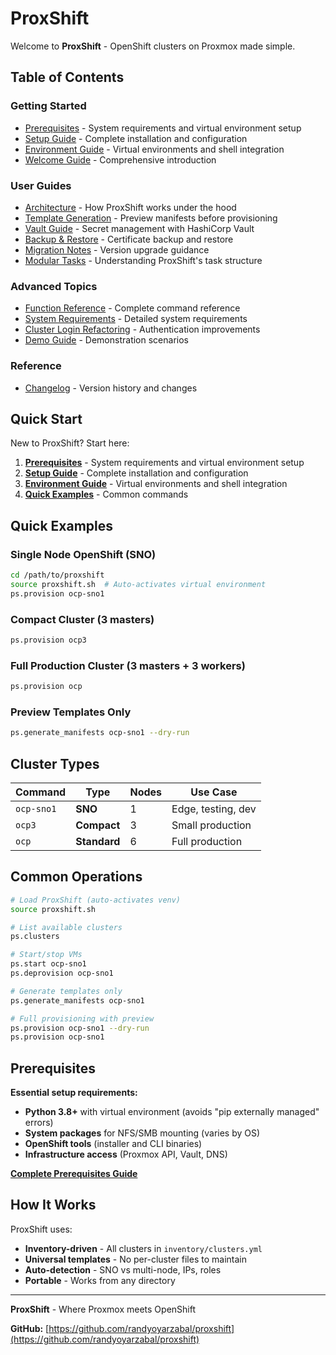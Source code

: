 # ProxShift

Welcome to **ProxShift** - OpenShift clusters on Proxmox made simple.

## Table of Contents

### Getting Started

- [Prerequisites](prerequisites.md) - System requirements and virtual environment setup
- [Setup Guide](setup.md) - Complete installation and configuration
- [Environment Guide](environment.md) - Virtual environments and shell integration
- [Welcome Guide](welcome.md) - Comprehensive introduction

### User Guides

- [Architecture](architecture.md) - How ProxShift works under the hood
- [Template Generation](template-generation.md) - Preview manifests before provisioning
- [Vault Guide](vault-guide.md) - Secret management with HashiCorp Vault
- [Backup & Restore](backup-restore-guide.md) - Certificate backup and restore
- [Migration Notes](migration-notes.md) - Version upgrade guidance
- [Modular Tasks](modular-tasks.md) - Understanding ProxShift's task structure

### Advanced Topics

- [Function Reference](function-reference.md) - Complete command reference
- [System Requirements](system-requirements.md) - Detailed system requirements
- [Cluster Login Refactoring](cluster-login-refactoring.md) - Authentication improvements
- [Demo Guide](demo.md) - Demonstration scenarios

### Reference

- [Changelog](changelog.md) - Version history and changes

## Quick Start

New to ProxShift? Start here:

1. **[Prerequisites](prerequisites.md)** - System requirements and virtual environment setup
2. **[Setup Guide](setup.md)** - Complete installation and configuration
3. **[Environment Guide](environment.md)** - Virtual environments and shell integration
4. **[Quick Examples](#quick-examples)** - Common commands

## Quick Examples

### Single Node OpenShift (SNO)

```bash
cd /path/to/proxshift
source proxshift.sh  # Auto-activates virtual environment
ps.provision ocp-sno1
```

### Compact Cluster (3 masters)

```bash
ps.provision ocp3
```

### Full Production Cluster (3 masters + 3 workers)

```bash
ps.provision ocp
```

### Preview Templates Only

```bash
ps.generate_manifests ocp-sno1 --dry-run
```

## Cluster Types

| Command | Type | Nodes | Use Case |
|---------|------|--------|----------|
| `ocp-sno1` | **SNO** | 1 | Edge, testing, dev |
| `ocp3` | **Compact** | 3 | Small production |
| `ocp` | **Standard** | 6 | Full production |

## Common Operations

```bash
# Load ProxShift (auto-activates venv)
source proxshift.sh

# List available clusters
ps.clusters

# Start/stop VMs
ps.start ocp-sno1
ps.deprovision ocp-sno1

# Generate templates only
ps.generate_manifests ocp-sno1

# Full provisioning with preview
ps.provision ocp-sno1 --dry-run
ps.provision ocp-sno1
```

## Prerequisites

**Essential setup requirements:**

- **Python 3.8+** with virtual environment (avoids "pip externally managed" errors)
- **System packages** for NFS/SMB mounting (varies by OS)
- **OpenShift tools** (installer and CLI binaries)
- **Infrastructure access** (Proxmox API, Vault, DNS)

**[Complete Prerequisites Guide](prerequisites.md)**

## How It Works

ProxShift uses:

- **Inventory-driven** - All clusters in `inventory/clusters.yml`  
- **Universal templates** - No per-cluster files to maintain
- **Auto-detection** - SNO vs multi-node, IPs, roles
- **Portable** - Works from any directory

---

**ProxShift** - Where Proxmox meets OpenShift

**GitHub:** [https://github.com/randyoyarzabal/proxshift](https://github.com/randyoyarzabal/proxshift)
